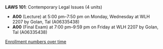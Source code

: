 **LAWS 101**: Contemporary Legal Issues (4 units)

- **A00** (Lecture) at 5:00 pm–7:50 pm on Monday, Wednesday at WLH 2207 by Golan, Tal (A06335438)
- **A00** (Final Exam) at 7:00 pm–9:59 pm on Friday at WLH 2207 by Golan, Tal (A06335438)

[Enrollment numbers over time](./LAWS101.tsv)
